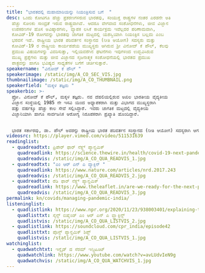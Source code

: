 ```yaml
---
title: "ಭಾರತದಲ್ಲಿ ಮಹಾಮಾರಿಯನ್ನು ನಿಯಂತ್ರಿಸುವ ಬಗೆ  "
desc: ಒಂದು ಕೋಟಿಗೂ ಹೆಚ್ಚು ಪ್ರಕರಣಗಳಿರುವ ಭಾರತವು, ಸಂಯುಕ್ತ ರಾಷ್ಟ್ರಗಳ ನಂತರ ಎರಡನೇ ಅತಿ
  ಹೆಚ್ಚು ಸೋಂಕು ಸಾಂದ್ರತೆ ಇರುವ ರಾಷ್ಟ್ರವಾಗಿದೆ. ಆದರೂ ವೇಗವಾದ ಸಂಶೋಧನೆಗಳು, ಜೀವ ವಿಜ್ಞಾನ
  ಉಪಕರಣಗಳ ಹೊಸ ಅವಿಷ್ಕಾರಗಳು, ವ್ಯಾಪಕ ಲಸಿಕೆ ಕಾರ್ಯಕ್ರಮ ಇವೆಲ್ಲದರ ಪರಿಣಾಮವಾಗಿ,
  ಕೋವಿಡ್-‌19 ರೋಗವನ್ನು ಭಾರತವು ಜಾಗತಿಕ ಮಟ್ಟದಲ್ಲಿ ಯಶಸ್ವಿಯಾಗಿ ನಿಯಂತ್ರಿಸ ಬಲ್ಲದು ಎಂಬ
  ಭರವಸೆ ಇದೆ. ರಾಷ್ಟ್ರೀಯ ಭಾರತ ಪರಿವರ್ತನ ಸಂಸ್ಥಾನದ (ನೀತಿ ಆಯೋಗ) ಸದಸ್ಯರು ಮತ್ತು
  ಕೋವಿಡ್-19‌ ರ ರಾಷ್ಟ್ರೀಯ ಕಾರ್ಯಪಡೆಯ ಮುಖ್ಯಸ್ಥರು ಆಗಿರುವ ಶ್ರೀ ವಿನೋದ್‌ ಕೆ ಪೌಲ್, ಕೆಲವು
  ಪ್ರಮುಖ ವಿಷಯಗಳನ್ನು ವಿವರಿಸುತ್ತಾ, ಇಲ್ಲಿಯವರೆಗಿನ ಘಟಿನೆಗಳು ಇವುಗಳಿಂದ ಉದ್ಭವಿಸಿರುವ
  ಮುಖ್ಯ ಪ್ರಶ್ನೆಗಳು ಮತ್ತು ಜೀವ ವಿಜ್ಞಾನದ ಸೃಜನಾತ್ಮಕ ಸಂಶೋಧನೆಯಲ್ಲಿ ಭಾರತದ ಪ್ರಮುಖ
  ಪಾತ್ರವನ್ನು ಹಾಗೂ ಭವಿಷ್ಯದ ಸಾಧ್ಯತೆಗಳ ಬಗೆಗೆ ಚರ್ಚಿಸುತ್ತಾರೆ.
speakername: "ವಿನೋದ್‌ ಕೆ ಪೌಲ್‌ "
speakerimage: /static/img/A_CO_SEC_VIS.jpg
thumbnailimage: /static/img/A_CO_THUMBNAIL.png
speakerfield: "ಮಕ್ಕಳ ತಜ್ಞರು "
speakerbio: >-
  ಪ್ರೋ. ವಿನೋದ್‌ ಕೆ ಪೌಲ್‌, ಮಕ್ಕಳ ತಜ್ಞರು. ನವ ದೆಹಲಿಯಲ್ಲಿರುವ ಅಖಿಲ ಭಾರತೀಯ ವೈದ್ಯಕೀಯ
  ವಿಜ್ಞಾನ ಸಂಸ್ಥೆಯಲ್ಲಿ 1985 ನೇ ಇಸವಿ ಯಿಂದ ಅಧ್ಯಾಪಕರಾಗಿ ಮತ್ತು ವಿಭಾಗದ ಮುಖ್ಯಸ್ಥರಾಗಿ
  ಹತ್ತು ವರ್ಷಕ್ಕೂ ಹೆಚ್ಚು ಕಾಲ ಸೇವೆ ಸಲ್ಲಿಸಿದ್ದಾರೆ. ಇವರು ಜಾಗತಿಕ ಮಟ್ಟದಲ್ಲಿ ವೈದ್ಯಕೀಯ
  ವಿಜ್ಞಾನಿಯಾಗಿ ಹಾಗೂ ಸಾರ್ವಜನಿಕ ಆರೋಗ್ಯ ನಿರೂಪಕರಾಗಿ ಪ್ರಖ್ಯಾತಿ ಹೊಂದಿದ್ದಾರೆ.  


  ಭಾರತ ಸರ್ಕಾರವು, ಡಾ. ಪೌಲ್‌ ಅವರನ್ನು ರಾಷ್ಟ್ರೀಯ ಭಾರತ ಪರಿವರ್ತನ ಸಂಸ್ಥಾನದ (ನೀತಿ ಆಯೋಗ) ಸದಸ್ಯರಾಗಿ ಆಗಸ್ಟ್‌, 2017 ರಲ್ಲಿ ನೇಮಕ ಗೊಳಿಸಿದೆ. ಇವರು ಆರೋಗ್ಯ, ಪೌಷ್ಟಿಕಾಂಶ ಮತ್ತು ಮಾನವ ಸಂಸಾಧನ ವಿಕಾಸ ಕ್ಷೇತ್ರಗಳ ಮುಖ್ಯಸ್ಥರಾಗಿದ್ದಾರೆ. ಆಯುಶ್ಮಾನ್‌ ಭಾರತ (ಪಿ.ಎಂ.ಜೆ.ಏ.ವಯ್‌) ಆಯುಶ್ಮಾನ್‌ ಭಾರತ ಆರೋಗ್ಯ ಮತ್ತು  ಕ್ಷೇಮ ಕೇಂದ್ರ ಪರಿಯೋಜನೆ  ಹಾಗೂ ಪೋಷಣ್‌ ಅಭಿಯಾನಗಳನ್ನು ರೂಪಿಸುವಲ್ಲಿ  ಡಾ. ಪೌಲ್‌, ಪ್ರಮುಖ ಪಾತ್ರ ವಹಿಸಿದ್ದಾರೆ.
videosrc: https://player.vimeo.com/video/511531639
readinglist:
  - quadreadtxt: ಪ್ರಿಪೇರ್‌ ಫಾರ್‌ ನೆಕ್ಸ್ಟ್‌ ಪ್ಯಾನ್ಡಮಿಕ್‌
    quadreadlink: https://science.thewire.in/health/covid-19-next-pandemic-prepare-ihr-2005-ayushman-bharat/
    quadreadvis: /static/img/A_CO_QUA_READVIS_1.jpg
  - quadreadtxt: "ಎಂ ಆರ್‌ ಎನ್‌ ಎ ವ್ಯಾಕ್ಸಿನ್‌ "
    quadreadlink: https://www.nature.com/articles/nrd.2017.243
    quadreadvis: /static/img/A_CO_QUA_READVIS_2.jpg
  - quadreadtxt: ರೆಡಿ ಫಾರ್‌ ನೆಕ್ಸ್ಟ್‌ ಪ್ಯಾನ್ಡಮಿಕ್
    quadreadlink: https://www.theleaflet.in/are-we-ready-for-the-next-pandemic-analyzing-indias-social-fiscal-and-legal-preparedness/#
    quadreadvis: /static/img/A_CO_QUA_READVIS_3.jpg
permalink: kn/covids/managing-pandemic-india/
listeninglist:
  - quadlistlink: https://www.npr.org/2020/11/23/938003401/explaining-the-science-behind-an-mrna-vaccine-for-covid-19
    quadlisttxt: ಸೈನ್ಸ್‌ ಬಿಹೈಂಡ್‌ ಎಂ ಆರ್‌ ಎನ್‌ ಎ ವ್ಹ್ಯಾಕ್ಸಿನ್ಸ್
    quadlistvis: /static/img/A_CO_QUA_LISTVIS_2.jpg
  - quadlistlink: https://soundcloud.com/cpr_india/episode42
    quadlisttxt: ಪೊಸ್ಟ್‌ ಪ್ಯಾನ್ಡಮಿಕ್ ಶಿಪ್ಟ್
    quadlistvis: /static/img/A_CO_QUA_LISTVIS_1.jpg
watchinglist:
  - quadwatchtxt: ಇನ್ಸೈಡ್‌ ದ ಸೆರಮ್‌ ಇನ್ಸ್ಟಿಟೂಟ್
    quadwatchlink: https://www.youtube.com/watch?v=avLUdvIeN9g
    quadwatchvis: /static/img/A_CO_QUA_WATCHVIS_1.jpg
---
```

